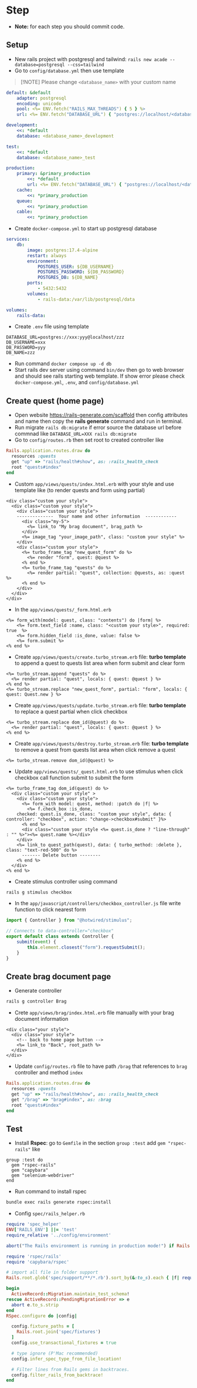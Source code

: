 # Step

-   **Note:** for each step you should commit code.

## Setup

-   New rails project with postgresql and tailwind: `rails new acade --database=postgresql --css=tailwind`
-   Go to `config/database.yml` then use template
>[!NOTE] Please change `<database_name>` with your custom name

```yml
default: &default
    adapter: postgresql
    encoding: unicode
    pool: <%= ENV.fetch("RAILS_MAX_THREADS") { 5 } %>
    url: <%= ENV.fetch("DATABASE_URL") { "postgres://localhost/<database_name>" } %>

development:
    <<: *default
    database: <database_name>_development

test:
    <<: *default
    database: <database_name>_test

production:
    primary: &primary_production
        <<: *default
        url: <%= ENV.fetch("DATABASE_URL") { "postgres://localhost/<database_name>" } %>
    cache:
        <<: *primary_production
    queue:
        <<: *primary_production
    cable:
        <<: *primary_production
```

-   Create `docker-compose.yml` to start up postgresql database

```yml
services:
    db:
        image: postgres:17.4-alpine
        restart: always
        environment:
            POSTGRES_USER: ${DB_USERNAME}
            POSTGRES_PASSWORD: ${DB_PASSWORD}
            POSTGRES_DB: ${DB_NAME}
        ports:
            - 5432:5432
        volumes:
            - rails-data:/var/lib/postgresql/data

volumes:
    rails-data:
```

-   Create `.env` file using template

```
DATABASE_URL=postgres://xxx:yyy@localhost/zzz
DB_USERNAME=xxx
DB_PASSWORD=yyy
DB_NAME=zzz
```

-   Run command `docker compose up -d db`
-   Start rails dev server using command `bin/dev` then go to web browser and should see rails starting web template. If show error please check `docker-compose.yml`, `.env`, and `config/database.yml`

## Create quest (home page)

-   Open website https://rails-generate.com/scaffold then config attributes and name then copy the **rails generate** command and run in terminal.
-   Run migrate `rails db:migrate` if error source the database url before commnad like `DATABASE_URL=XXX rails db:migrate`
-   Go to `config/routes.rb` then set root to created controller like

```rb
Rails.application.routes.draw do
  resources :quests
  get "up" => "rails/health#show", as: :rails_health_check
  root "quests#index"
end
```

-   Custom `app/views/quests/index.html.erb` with your style and use template like (to render quests and form using partial)

```erb
<div class="custom your style">
  <div class="custom your style">
    <div class="custom your style">
    --------------  Your name and other information  ------------
      <div class="my-5">
        <%= link_to "My brag document", brag_path %>
      </div>
      <%= image_tag "your_image_path", class: "custom your style" %>
    </div>
    <div class="custom your style">
      <%= turbo_frame_tag "new_quest_form" do %>
        <%= render "form", quest: @quest %>
      <% end %>
      <%= turbo_frame_tag "quests" do %>
        <%= render partial: "quest", collection: @quests, as: :quest %>
      <% end %>
    </div>
  </div>
</div>

```

-   In the `app/views/quests/_form.html.erb`

```erb
<%= form_with(model: quest, class: "contents") do |form| %>
    <%= form.text_field :name, class: "<custom your style>", required: true  %>
    <%= form.hidden_field :is_done, value: false %>
    <%= form.submit %>
<% end %>
```

-   Create `app/views/quests/create.turbo_stream.erb` file: **turbo template** to append a quest to quests list area when form submit and clear form

```erb
<%= turbo_stream.append "quests" do %>
  <%= render partial: "quest", locals: { quest: @quest } %>
<% end %>
<%= turbo_stream.replace "new_quest_form", partial: "form", locals: { quest: Quest.new } %>
```

-   Create `app/views/quests/update.turbo_stream.erb` file: **turbo template** to replace a quest partial when click checkbox

```erb
<%= turbo_stream.replace dom_id(@quest) do %>
  <%= render partial: "quest", locals: { quest: @quest } %>
<% end %>
```

-   Create `app/views/quests/destroy.turbo_stream.erb` file: **turbo template** to remove a quest from quests list area when click remove a quest

```erb
<%= turbo_stream.remove dom_id(@quest) %>
```

-   Update `app/views/quests/_quest.html.erb` to use stimulus when click checkbox call function submit to submit the form

```erb
<%= turbo_frame_tag dom_id(quest) do %>
  <div class="custom your style" >
    <div class="custom your style">
      <%= form_with model: quest, method: :patch do |f| %>
        <%= f.check_box :is_done,
    checked: quest.is_done, class: "custom your style", data: { controller: "checkbox", action: "change->checkbox#submit" }%>
      <% end %>
      <div class="custom your style <%= quest.is_done ? "line-through" : "" %>"><%= quest.name %></div>
    </div>
    <%= link_to quest_path(quest), data: { turbo_method: :delete }, class: "text-red-500" do %>
      ------- Delete button --------
    <% end %>
  </div>
<% end %>
```

-   Create stimulus controller using command

```bash
rails g stimulus checkbox
```

-   In the `app/javascript/controllers/checkbox_controller.js` file write function to click nearest form

```js
import { Controller } from "@hotwired/stimulus";

// Connects to data-controller="checkbox"
export default class extends Controller {
    submit(event) {
        this.element.closest("form").requestSubmit();
    }
}
```

## Create brag document page

-   Generate controller

```bash
rails g controller Brag
```

-   Crete `app/views/brag/index.html.erb` file manually with your brag document information

```erb
<div class="your style">
  <div class="your style">
    <!-- back to home page button -->
    <%= link_to "Back", root_path %>
  </div>
</div>
```

-   Update `config/routes.rb` file to have path `/brag` that references to `brag` controller and method `index`

```rb
Rails.application.routes.draw do
  resources :quests
  get "up" => "rails/health#show", as: :rails_health_check
  get "/brag" => "brag#index", as: :brag
  root "quests#index"
end
```
## Test
- Install **Rspec**: go to `Gemfile` in the section `group :test` add `gem "rspec-rails"` like 
```Gemfile
group :test do
  gem "rspec-rails"
  gem "capybara"
  gem "selenium-webdriver"
end
```
- Run command to install rspec
```bash
bundle exec rails generate rspec:install  
```
- Config `spec/rails_helper.rb`
```rb
require 'spec_helper'
ENV['RAILS_ENV'] ||= 'test'
require_relative '../config/environment'

abort("The Rails environment is running in production mode!") if Rails.env.production?

require 'rspec/rails'
require 'capybara/rspec'

# import all file in folder support
Rails.root.glob('spec/support/**/*.rb').sort_by(&:to_s).each { |f| require f }

begin
  ActiveRecord::Migration.maintain_test_schema!
rescue ActiveRecord::PendingMigrationError => e
  abort e.to_s.strip
end
RSpec.configure do |config|

  config.fixture_paths = [
    Rails.root.join('spec/fixtures')
  ]
  config.use_transactional_fixtures = true

  # type ignore (P'Mac recommended)
  config.infer_spec_type_from_file_location!

  # Filter lines from Rails gems in backtraces.
  config.filter_rails_from_backtrace!
end

